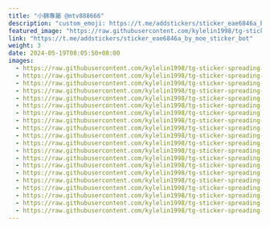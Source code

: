 ```yaml
---
title: "小錦專屬 @mtv888666"
description: "custom_emoji: https://t.me/addstickers/sticker_eae6846a_by_moe_sticker_bot"
featured_image: "https://raw.githubusercontent.com/kylelin1998/tg-sticker-spreading-worldwide-images/main/img/1e5562a8-df87-4a52-9c7b-cb4fce06ca7b.jpg"
link: "https://t.me/addstickers/sticker_eae6846a_by_moe_sticker_bot"
weight: 3
date: 2024-05-19T08:05:50+08:00
images:
  - https://raw.githubusercontent.com/kylelin1998/tg-sticker-spreading-worldwide-images/main/img/1e5562a8-df87-4a52-9c7b-cb4fce06ca7b.jpg
  - https://raw.githubusercontent.com/kylelin1998/tg-sticker-spreading-worldwide-images/main/img/3a74e971-7055-4e77-83f3-cb53b559656b.jpg
  - https://raw.githubusercontent.com/kylelin1998/tg-sticker-spreading-worldwide-images/main/img/81a35428-7a29-4fb6-868f-4e063bdfb205.jpg
  - https://raw.githubusercontent.com/kylelin1998/tg-sticker-spreading-worldwide-images/main/img/c3a3133a-e8a6-424a-b2f6-e1b3a6000b4d.jpg
  - https://raw.githubusercontent.com/kylelin1998/tg-sticker-spreading-worldwide-images/main/img/2ab2c3e6-ad8f-4959-904a-c438cc685e5c.jpg
  - https://raw.githubusercontent.com/kylelin1998/tg-sticker-spreading-worldwide-images/main/img/15bd005c-b820-4b12-99fd-14d1576c7508.jpg
  - https://raw.githubusercontent.com/kylelin1998/tg-sticker-spreading-worldwide-images/main/img/9701b675-5d70-4bfd-bd6a-91a840a88596.jpg
  - https://raw.githubusercontent.com/kylelin1998/tg-sticker-spreading-worldwide-images/main/img/b71b95e9-bcf7-4540-80a0-794bc1748a9a.jpg
  - https://raw.githubusercontent.com/kylelin1998/tg-sticker-spreading-worldwide-images/main/img/7416fb2e-f241-4a19-a74b-16b2de3de835.jpg
  - https://raw.githubusercontent.com/kylelin1998/tg-sticker-spreading-worldwide-images/main/img/40a8afe4-43bc-410e-8083-8a5b4d2b6b7a.jpg
  - https://raw.githubusercontent.com/kylelin1998/tg-sticker-spreading-worldwide-images/main/img/8d291d1d-3412-4f42-8d8c-d4f4de8cd26c.jpg
  - https://raw.githubusercontent.com/kylelin1998/tg-sticker-spreading-worldwide-images/main/img/7a7ac841-09de-4bdb-90b4-04e26a169933.jpg
  - https://raw.githubusercontent.com/kylelin1998/tg-sticker-spreading-worldwide-images/main/img/1dbe1953-04d8-4b2e-924a-9c610740c313.jpg
  - https://raw.githubusercontent.com/kylelin1998/tg-sticker-spreading-worldwide-images/main/img/57025132-2072-4eac-b7e0-359b2d11c8ed.jpg
  - https://raw.githubusercontent.com/kylelin1998/tg-sticker-spreading-worldwide-images/main/img/ed7a361b-26cf-4951-871d-1f980a0529e5.jpg
  - https://raw.githubusercontent.com/kylelin1998/tg-sticker-spreading-worldwide-images/main/img/4c12be7c-5fb8-4ffa-a144-fdbd24985cb0.jpg
  - https://raw.githubusercontent.com/kylelin1998/tg-sticker-spreading-worldwide-images/main/img/ed023f26-1be8-49b1-8b39-b1f84714c067.jpg
  - https://raw.githubusercontent.com/kylelin1998/tg-sticker-spreading-worldwide-images/main/img/5fb2383c-d8eb-4747-b521-7e1aa341cf52.jpg
  - https://raw.githubusercontent.com/kylelin1998/tg-sticker-spreading-worldwide-images/main/img/74cc9199-d028-4892-bee1-8242b2399124.jpg
  - https://raw.githubusercontent.com/kylelin1998/tg-sticker-spreading-worldwide-images/main/img/314d592a-c8df-467d-8d07-98a9567ccef6.jpg
---
```

